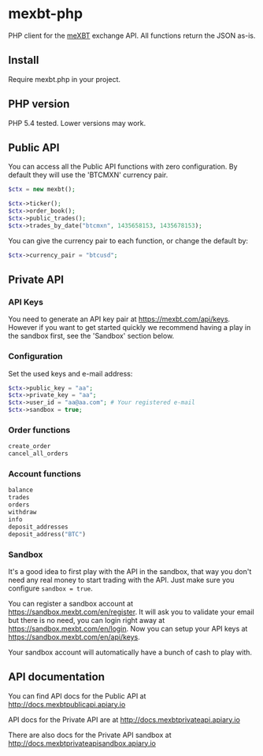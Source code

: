 # mexbt-php

PHP client for the [meXBT](https://mexbt.com) exchange API. All functions return
the JSON as-is.

## Install

Require mexbt.php in your project.

## PHP version

PHP 5.4 tested. Lower versions may work.

## Public API

You can access all the Public API functions with zero configuration. By default they will
use the 'BTCMXN' currency pair.

```php
$ctx = new mexbt();

$ctx->ticker();
$ctx->order_book();
$ctx->public_trades();
$ctx->trades_by_date("btcmxn", 1435658153, 1435678153);
```

You can give the currency pair to each function, or change the default by:

```php
$ctx->currency_pair = "btcusd";
```

## Private API

### API Keys

You need to generate an API key pair at https://mexbt.com/api/keys. However if you want to
get started quickly we recommend having a play in the sandbox first, see the 'Sandbox'
section below.

### Configuration

Set the used keys and e-mail address:

```php
$ctx->public_key = "aa";
$ctx->private_key = "aa";
$ctx->user_id = "aa@aa.com"; # Your registered e-mail
$ctx->sandbox = true;
```

### Order functions

```php
create_order
cancel_all_orders
```

### Account functions

```php
balance
trades
orders
withdraw
info
deposit_addresses
deposit_address("BTC")
```

### Sandbox

It's a good idea to first play with the API in the sandbox, that way you don't need any real
money to start trading with the API. Just make sure you configure `sandbox = true`.

You can register a sandbox account at https://sandbox.mexbt.com/en/register. It will ask you
to validate your email but there is no need, you can login right away at
https://sandbox.mexbt.com/en/login. Now you can setup your API keys at
https://sandbox.mexbt.com/en/api/keys.

Your sandbox account will automatically have a bunch of cash to play with.

## API documentation

You can find API docs for the Public API at http://docs.mexbtpublicapi.apiary.io

API docs for the Private API are at http://docs.mexbtprivateapi.apiary.io

There are also docs for the Private API sandbox at
http://docs.mexbtprivateapisandbox.apiary.io
